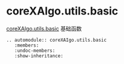 # coreXAlgo.utils.basic

[coreXAlgo.utils.basic](``) 基础函数

```{eval-rst}
.. automodule:: coreXAIgo.utils.basic
   :members:
   :undoc-members:
   :show-inheritance:
```